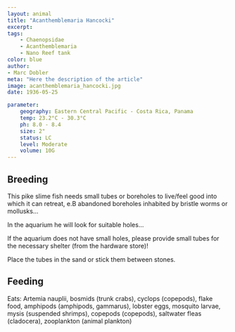 ```yaml
---
layout: animal
title: "Acanthemblemaria Hancocki"
excerpt: 
tags:
    - Chaenopsidae
    - Acanthemblemaria
    - Nano Reef tank
color: blue
author:
- Marc Dobler
meta: "Here the description of the article"
image: acanthemblemaria_hancocki.jpg
date: 1936-05-25

parameter:
    geography: Eastern Central Pacific - Costa Rica, Panama
    temp: 23.2°C - 30.3°C
    ph: 8.0 - 8.4
    size: 2"
    status: LC
    level: Moderate
    volume: 10G
---
```


## Breeding

This pike slime fish needs small tubes or boreholes to live/feel good into which it can retreat, e.B abandoned boreholes inhabited by bristle worms or mollusks...

In the aquarium he will look for suitable holes...

If the aquarium does not have small holes, please provide small tubes for the necessary shelter (from the hardware store)!

Place the tubes in the sand or stick them between
stones.

## Feeding

Eats: Artemia nauplii, bosmids (trunk crabs), cyclops (copepods), flake food, amphipods (amphipods, gammarus), lobster eggs, mosquito larvae, mysis (suspended shrimps), copepods (copepods), saltwater fleas (cladocera), zooplankton (animal plankton)